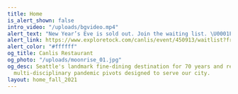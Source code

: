 ```yaml
---
title: Home
is_alert_shown: false
intro_video: "/uploads/bgvideo.mp4"
alert_text: "New Year’s Eve is sold out. Join the waiting list. \U0001F3F4‍☠️"
alert_link: https://www.exploretock.com/canlis/event/450913/waitlist?fromPage=event_detail&size=1
alert_color: "#ffffff"
og_title: Canlis Restaurant
og_photo: "/uploads/moonrise_01.jpg"
og_desc: Seattle's landmark fine-dining destination for 70 years and recent home to
  multi-disciplinary pandemic pivots designed to serve our city.
layout: home_fall_2021
---
```


